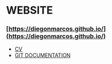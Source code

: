 # WEBSITE

### [https://diegonmarcos.github.io/](https://diegonmarcos.github.io/)

- [CV](https://diegonmarcos.github.io/cv/index.html)
- [GIT DOCUMENTATION](https://github.com/diegonmarcos/documentation.git)




